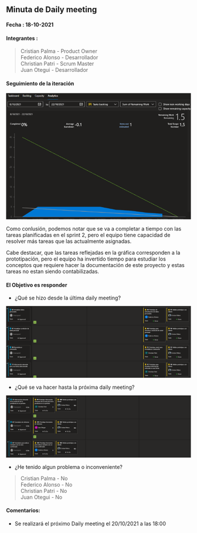 ## Minuta de Daily meeting <a name=""></a>

#### Fecha : 18-10-2021
#### Integrantes : 

>Cristian Palma - Product Owner\
 Federico Alonso - Desarrollador\
 Christian Patri - Scrum Master\
 Juan Otegui - Desarrollador


#### Seguimiento de la iteración

![ ](../img/burndown_18-10-21.png)

Como conlusión, podemos notar que se va a completar a tiempo con las tareas planificadas en el sprint 2, pero el equipo tiene capacidad de resolver más tareas que las actualmente asignadas.

Cabe destacar, que las tareas reflejadas en la gráfica corresponden a la prototipación, pero el equipo ha invertido tiempo para estudiar los conceptos que requiere hacer la documentación de este proyecto y estas tareas no estan siendo contabilizadas.

#### El Objetivo es responder

* ¿Qué se hizo desde la última daily meeting?

![ ](../img/daily_meeting_done-18-10-21.png)

* ¿Qué se va hacer hasta la próxima daily meeting?

![ ](../img/daily_meeting-todo_18-10-21.png)

* ¿He tenido algun problema o inconveniente?

>Cristian Palma - No\
 Federico Alonso - No\
 Christian Patri - No\
 Juan Otegui - No


#### Comentarios: 

* Se realizará el próximo Daily meeting el 20/10/2021 a las 18:00
